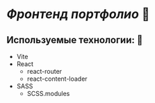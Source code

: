 # ***Фронтенд портфолио*** :large_orange_diamond:
## Используемые технологии: :scroll:
+ Vite
+ React
  + react-router
  + react-content-loader
+ SASS
  + SCSS.modules
